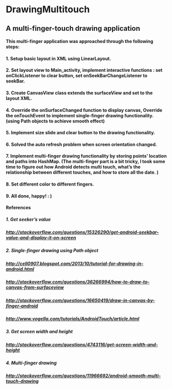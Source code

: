 # DrawingMultitouch

## A multi-finger-touch drawing application 

#### This multi-finger application was approached through the following steps:
#### 1. Setup basic layout in XML using LinearLayout.
#### 2. Set layout view to Main_activity, implement interactive functions : set onClickListener to clear button, set onSeekBarChangeListener to seekBar.
#### 3. Create CanvasView class extends the surfaceView and set to the layout XML.
#### 4. Override the onSurfaceChanged function to display canvas, Override the onTouchEvent to implement single-finger drawing functionality. (using Path objects to achieve smooth effect)
#### 5. Implement size slide and clear button to the drawing functionality.
#### 6. Solved the auto refresh problem when screen orientation changed.
#### 7. Implement multi-finger drawing functionality by storing points’ location and paths into HashMap. (The multi-finger part is a bit tricky, I took some time to figure out how Android detects multi touch, what’s the relationship between different touches, and how to store all the date. )
#### 8. Set different color to different fingers. 
#### 9. All done, happy!  : )

#### References

##### 1. Get seeker’s value
##### http://stackoverflow.com/questions/15326290/get-android-seekbar-value-and-display-it-on-screen

##### 2. Single-finger drawing using Path object
##### http://cell0907.blogspot.com/2013/10/tutorial-for-drawing-in-android.html
##### http://stackoverflow.com/questions/36266994/how-to-draw-to-canvas-from-surfaceview
##### http://stackoverflow.com/questions/16650419/draw-in-canvas-by-finger-android
##### http://www.vogella.com/tutorials/AndroidTouch/article.html

##### 3. Get screen width and height
##### http://stackoverflow.com/questions/4743116/get-screen-width-and-height

##### 4. Multi-finger drawing 
##### http://stackoverflow.com/questions/11966692/android-smooth-multi-touch-drawing

